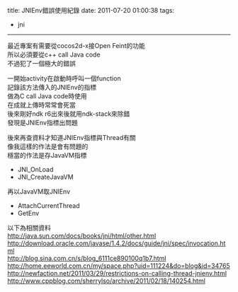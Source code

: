 title: JNIEnv錯誤使用紀錄
date: 2011-07-20 01:00:38
tags:
- jni
---

最近專案有需要從cocos2d-x接Open Feint的功能  
所以必須要從c++ call Java code  
不過犯了一個極大的錯誤  

一開始activity在啟動時呼叫一個function  
記錄該方法傳入的JNIEnv的指標  
做為C call Java code時使用  
在成就上傳時常常會死當  
後來剛好ndk r6出來後就用ndk-stack來除錯  
發現是JNIEnv指標出問題  

後來再查資料才知道JNIEnv指標與Thread有關  
像我這樣的作法是會有問題的  
穩當的作法是存JavaVM指標  

* JNI_OnLoad  
* JNI_CreateJavaVM  

再以JavaVM取JNIEnv  

* AttachCurrentThread  
* GetEnv  

以下為相關資料  
http://java.sun.com/docs/books/jni/html/other.html  
http://download.oracle.com/javase/1.4.2/docs/guide/jni/spec/invocation.html  
http://blog.sina.com.cn/s/blog_6111ce890100q1b7.html  
http://home.eeworld.com.cn/my/space.php?uid=111224&do=blog&id=34765  
http://newfaction.net/2011/03/29/restrictions-on-calling-thread-jnienv.html  
http://www.cppblog.com/sherrylso/archive/2011/02/18/140254.html  